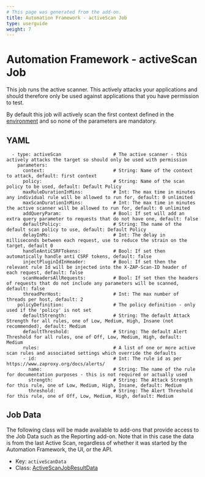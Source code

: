 ```yaml
---
# This page was generated from the add-on.
title: Automation Framework - activeScan Job
type: userguide
weight: 7
---
```


# Automation Framework - activeScan Job

This job runs the active scanner. This actively attacks your applications and should therefore only be used against applications that you have permission to test.

By default this job will actively scan the first context defined in the [environment](/docs/desktop/addons/automation-framework/environment/) and so none of the parameters are mandatory.

## YAML

```
  - type: activeScan                   # The active scanner - this actively attacks the target so should only be used with permission
    parameters:
      context:                         # String: Name of the context to attack, default: first context
      policy:                          # String: Name of the scan policy to be used, default: Default Policy
      maxRuleDurationInMins:           # Int: The max time in minutes any individual rule will be allowed to run for, default: 0 unlimited
      maxScanDurationInMins:           # Int: The max time in minutes the active scanner will be allowed to run for, default: 0 unlimited
      addQueryParam:                   # Bool: If set will add an extra query parameter to requests that do not have one, default: false
      defaultPolicy:                   # String: The name of the default scan policy to use, default: Default Policy
      delayInMs:                       # Int: The delay in milliseconds between each request, use to reduce the strain on the target, default 0
      handleAntiCSRFTokens:            # Bool: If set then automatically handle anti CSRF tokens, default: false
      injectPluginIdInHeader:          # Bool: If set then the relevant rule Id will be injected into the X-ZAP-Scan-ID header of each request, default: false
      scanHeadersAllRequests:          # Bool: If set then the headers of requests that do not include any parameters will be scanned, default: false
      threadPerHost:                   # Int: The max number of threads per host, default: 2
    policyDefinition:                  # The policy definition - only used if the 'policy' is not set
      defaultStrength:                 # String: The default Attack Strength for all rules, one of Low, Medium, High, Insane (not recommended), default: Medium
      defaultThreshold:                # String: The default Alert Threshold for all rules, one of Off, Low, Medium, High, default: Medium
      rules:                           # A list of one or more active scan rules and associated settings which override the defaults
      - id:                            # Int: The rule id as per https://www.zaproxy.org/docs/alerts/
        name:                          # String: The name of the rule for documentation purposes - this is not required or actually used
        strength:                      # String: The Attack Strength for this rule, one of Low, Medium, High, Insane, default: Medium
        threshold:                     # String: The Alert Threshold for this rule, one of Off, Low, Medium, High, default: Medium
```

## Job Data

The following class will be made available to add-ons that provide access to the Job Data such as the Reporting add-on. Note that in this case the data is from the last Active Scan, regardless of whether it was started by the Automation Framework, the UI, or the API.

* Key: `activeScanData`
* Class: [ActiveScanJobResultData](https://github.com/zaproxy/zap-extensions/blob/main/addOns/automation/src/main/java/org/zaproxy/addon/automation/jobs/ActiveScanJobResultData.java)
